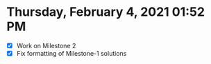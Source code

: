 # Thursday, February  4, 2021 01:52 PM

- [X] Work on Milestone 2
- [X] Fix formatting of Milestone-1 solutions
